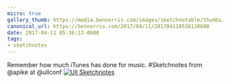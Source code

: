 ```yaml
---
micro: true
gallery_thumb: https://media.bennorris.com/images/sketchnotable/thumbs/ull-2017-sketchnotes-15.jpg
canonical_url: https://bennorris.com/2017/04/11/201704110536130600
date: 2017-04-11 05:36:13-0600
tags:
- sketchnotes
---
```


Remember how much iTunes has done for music. #Sketchnotes from @apike at @ullconf [![Ull Sketchnotes](https://media.bennorris.com/images/sketchnotable/ull-2017/ull-2017-sketchnotes-15.jpg)](https://media.bennorris.com/images/sketchnotable/ull-2017/ull-2017-sketchnotes-15.jpg)
